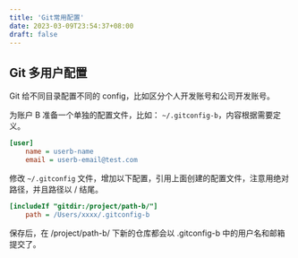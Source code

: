 ```yaml
---
title: 'Git常用配置'
date: 2023-03-09T23:54:37+08:00
draft: false
---
```


## Git 多用户配置

Git 给不同目录配置不同的 config，比如区分个人开发账号和公司开发账号。

为账户 B 准备一个单独的配置文件，比如： `~/.gitconfig-b`，内容根据需要定义。

```ini
[user]
	name = userb-name
	email = userb-email@test.com
```

修改 `~/.gitconfig` 文件，增加以下配置，引用上面创建的配置文件，注意用绝对路径，并且路径以 / 结尾。

```ini
[includeIf "gitdir:/project/path-b/"]
    path = /Users/xxxx/.gitconfig-b
```

保存后，在 /project/path-b/ 下新的仓库都会以 .gitconfig-b 中的用户名和邮箱提交了。
